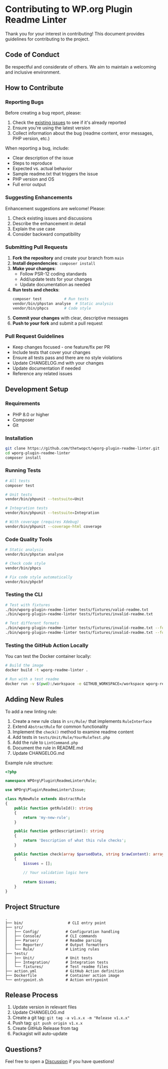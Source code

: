 # Contributing to WP.org Plugin Readme Linter

Thank you for your interest in contributing! This document provides guidelines for contributing to the project.

## Code of Conduct

Be respectful and considerate of others. We aim to maintain a welcoming and inclusive environment.

## How to Contribute

### Reporting Bugs

Before creating a bug report, please:
1. Check the [existing issues](https://github.com/thetwopct/wporg-plugin-readme-linter/issues) to see if it's already reported
2. Ensure you're using the latest version
3. Collect information about the bug (readme content, error messages, PHP version, etc.)

When reporting a bug, include:
- Clear description of the issue
- Steps to reproduce
- Expected vs. actual behavior
- Sample readme.txt that triggers the issue
- PHP version and OS
- Full error output

### Suggesting Enhancements

Enhancement suggestions are welcome! Please:
1. Check existing issues and discussions
2. Describe the enhancement in detail
3. Explain the use case
4. Consider backward compatibility

### Submitting Pull Requests

1. **Fork the repository** and create your branch from `main`
2. **Install dependencies**: `composer install`
3. **Make your changes**:
   - Follow PSR-12 coding standards
   - Add/update tests for your changes
   - Update documentation as needed
4. **Run tests and checks**:
   ```bash
   composer test          # Run tests
   vendor/bin/phpstan analyse  # Static analysis
   vendor/bin/phpcs       # Code style
   ```
5. **Commit your changes** with clear, descriptive messages
6. **Push to your fork** and submit a pull request

### Pull Request Guidelines

- Keep changes focused - one feature/fix per PR
- Include tests that cover your changes
- Ensure all tests pass and there are no style violations
- Update CHANGELOG.md with your changes
- Update documentation if needed
- Reference any related issues

## Development Setup

### Requirements

- PHP 8.0 or higher
- Composer
- Git

### Installation

```bash
git clone https://github.com/thetwopct/wporg-plugin-readme-linter.git
cd wporg-plugin-readme-linter
composer install
```

### Running Tests

```bash
# All tests
composer test

# Unit tests
vendor/bin/phpunit --testsuite=Unit

# Integration tests
vendor/bin/phpunit --testsuite=Integration

# With coverage (requires Xdebug)
vendor/bin/phpunit --coverage-html coverage
```

### Code Quality Tools

```bash
# Static analysis
vendor/bin/phpstan analyse

# Check code style
vendor/bin/phpcs

# Fix code style automatically
vendor/bin/phpcbf
```

### Testing the CLI

```bash
# Test with fixtures
./bin/wporg-plugin-readme-linter tests/fixtures/valid-readme.txt
./bin/wporg-plugin-readme-linter tests/fixtures/invalid-readme.txt

# Test different formats
./bin/wporg-plugin-readme-linter tests/fixtures/invalid-readme.txt --format=json
./bin/wporg-plugin-readme-linter tests/fixtures/invalid-readme.txt --format=sarif
```

### Testing the GitHub Action Locally

You can test the Docker container locally:

```bash
# Build the image
docker build -t wporg-readme-linter .

# Run with a test readme
docker run -v $(pwd):/workspace -e GITHUB_WORKSPACE=/workspace wporg-readme-linter readme.txt
```

## Adding New Rules

To add a new linting rule:

1. Create a new rule class in `src/Rule/` that implements `RuleInterface`
2. Extend `AbstractRule` for common functionality
3. Implement the `check()` method to examine readme content
4. Add tests in `tests/Unit/Rule/YourRuleTest.php`
5. Add the rule to `LintCommand.php`
6. Document the rule in README.md
7. Update CHANGELOG.md

Example rule structure:

```php
<?php

namespace WPOrg\Plugin\ReadmeLinter\Rule;

use WPOrg\Plugin\ReadmeLinter\Issue;

class MyNewRule extends AbstractRule
{
    public function getRuleId(): string
    {
        return 'my-new-rule';
    }

    public function getDescription(): string
    {
        return 'Description of what this rule checks';
    }

    public function check(array $parsedData, string $rawContent): array
    {
        $issues = [];
        
        // Your validation logic here
        
        return $issues;
    }
}
```

## Project Structure

```
.
├── bin/                    # CLI entry point
├── src/
│   ├── Config/            # Configuration handling
│   ├── Console/           # CLI commands
│   ├── Parser/            # Readme parsing
│   ├── Reporter/          # Output formatters
│   └── Rule/              # Linting rules
├── tests/
│   ├── Unit/              # Unit tests
│   ├── Integration/       # Integration tests
│   └── fixtures/          # Test readme files
├── action.yml             # GitHub Action definition
├── Dockerfile             # Container action image
└── entrypoint.sh          # Action entrypoint
```

## Release Process

1. Update version in relevant files
2. Update CHANGELOG.md
3. Create a git tag: `git tag -a v1.x.x -m "Release v1.x.x"`
4. Push tag: `git push origin v1.x.x`
5. Create GitHub Release from tag
6. Packagist will auto-update

## Questions?

Feel free to open a [Discussion](https://github.com/thetwopct/wporg-plugin-readme-linter/discussions) if you have questions!
